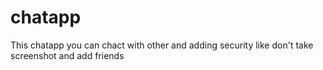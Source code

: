 # chatapp
This chatapp you can chact with other and adding security like don't take screenshot and add friends
